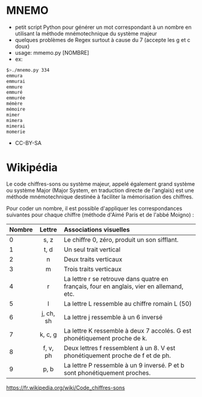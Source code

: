 # MNEMO

- petit script Python pour générer un mot correspondant à un nombre en utilisant la méthode mnémotechnique du système majeur
- quelques problèmes de Regex surtout à cause du 7 (accepte les g et c doux) 
- usage: mmemo.py [NOMBRE]
- ex: 
```bash
$>./mnemo.py 334
emmura
emmurai
emmure
emmuré
emmurée
mémère
mémoire
mimer
mimera
mimerai
momerie
```

- CC-BY-SA

# Wikipédia

Le code chiffres-sons ou système majeur, appelé également grand système ou système Major (Major System, en traduction directe de l'anglais) est une méthode mnémotechnique destinée à faciliter la mémorisation des chiffres. 

Pour coder un nombre, il est possible d'appliquer les correspondances suivantes pour chaque chiffre (méthode d'Aimé Paris et de l'abbé Moigno) :

| Nombre| Lettre     | Associations visuelles                                                                   |
|-------|:----------:|:-----------------------------------------------------------------------------------------|
| 0 	  |  s, z 	   | Le chiffre 0, zéro, produit un son sifflant.                                             |
| 1 	  |  t, d 	   | Un seul trait vertical                                                                   |
| 2 	  |  n 	       | Deux traits verticaux                                                                    |
| 3 	  |  m 	       | Trois traits verticaux                                                                   |
| 4 	  |  r 	       | La lettre r se retrouve dans quatre en français, four en anglais, vier en allemand, etc. |
| 5 	  |  l 	       | La lettre L ressemble au chiffre romain L (50)                                           |
| 6 	  |  j, ch, sh | La lettre j ressemble à un 6 inversé                                                     |
| 7 	  |  k, c, g 	 | La lettre K ressemble à deux 7 accolés. G est phonétiquement proche de k.                |
| 8 	  |  f, v, ph  | Deux lettres f ressemblent à un 8. V est phonétiquement proche de f et de ph.            |
| 9 	  |  p, b 	   | La lettre P ressemble à un 9 inversé. P et b sont phonétiquement proches.                |

https://fr.wikipedia.org/wiki/Code_chiffres-sons


